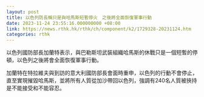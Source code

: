 ```yaml
---
layout: post
title: 以色列防長稱只是與哈馬斯短暫停火　之後將全面恢復軍事行動
date: 2023-11-24 23:55:16.000000000 +08:00
link: https://news.rthk.hk/rthk/ch/component/k2/1729328-20231124.htm
categories: rthk
---
```


以色列國防部長加蘭特表示，與巴勒斯坦武裝組織哈馬斯的休戰只是一個短暫的停頓，以色列之後將會全面恢復軍事行動。

加蘭特在特拉維夫與到訪的意大利國防部長會面時重申，以色列的行動不會停止，直至實現摧毀哈馬斯，並將所有人質從加沙帶回以色列，強調有240名人質被挾持是不能接受和不能容忍。
